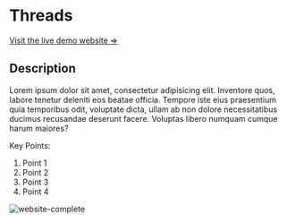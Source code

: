 # Threads

[Visit the live demo website =>](https://threads-bice.vercel.app/ "Threads")

## Description

Lorem ipsum dolor sit amet, consectetur adipisicing elit. Inventore quos, labore tenetur deleniti eos beatae officia. Tempore iste eius praesentium quia temporibus odit, voluptate dicta, ullam ab non dolore necessitatibus ducimus recusandae deserunt facere. Voluptas libero numquam cumque harum maiores?

Key Points:

1. Point 1
2. Point 2
3. Point 3
4. Point 4

![website-complete](https://www.pngkey.com/png/detail/233-2332677_ega-png.png)
